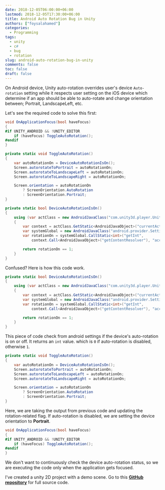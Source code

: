 ```yaml
---
date: 2018-12-05T06:00:00+06:00
lastmod: 2018-12-05T17:30:00+06:00
title: Android Auto Rotation Bug in Unity
authors: ["foysalahamed"]
categories:
  - Programming
tags:
  - unity
  - c#
  - bug
  - rotation
slug: android-auto-rotation-bug-in-unity
comments: false
toc: false
draft: false
---
```

On Android device, Unity auto-rotation overrides user's device `Auto-rotation` setting while it respects user setting on the iOS device which determine if an app should be able to auto-rotate and change orientation between; Portrait, LandscapeLeft, etc.

Let's see the required code to solve this first:

```csharp
void OnApplicationFocus(bool haveFocus)
{
#if UNITY_ANDROID && !UNITY_EDITOR
    if (haveFocus) ToggleAutoRotation();
#endif
}

private static void ToggleAutoRotation()
{
    var autoRotationOn = DeviceAutoRotationIsOn();
    Screen.autorotateToPortrait = autoRotationOn;
    Screen.autorotateToLandscapeLeft = autoRotationOn;
    Screen.autorotateToLandscapeRight = autoRotationOn;

    Screen.orientation = autoRotationOn
        ? ScreenOrientation.AutoRotation
        : ScreenOrientation.Portrait;
}

private static bool DeviceAutoRotationIsOn()
{
    using (var actClass = new AndroidJavaClass("com.unity3d.player.UnityPlayer"))
    {
        var context = actClass.GetStatic<AndroidJavaObject>("currentActivity");
        var systemGlobal = new AndroidJavaClass("android.provider.Settings$System");
        var rotationOn = systemGlobal.CallStatic<int>("getInt",
            context.Call<AndroidJavaObject>("getContentResolver"), "accelerometer_rotation");

        return rotationOn == 1;
    }
}
```

Confused? Here is how this code work.

```csharp
private static bool DeviceAutoRotationIsOn()
{
    using (var actClass = new AndroidJavaClass("com.unity3d.player.UnityPlayer"))
    {
        var context = actClass.GetStatic<AndroidJavaObject>("currentActivity");
        var systemGlobal = new AndroidJavaClass("android.provider.Settings$System");
        var rotationOn = systemGlobal.CallStatic<int>("getInt",
            context.Call<AndroidJavaObject>("getContentResolver"), "accelerometer_rotation");

        return rotationOn == 1;
    }
}
```

This piece of code check from android settings if the device's auto-rotation is on or off. It returns an `int` value. which is `0` if auto-rotation is disabled, otherwise `1`.

```csharp
private static void ToggleAutoRotation()
{
    var autoRotationOn = DeviceAutoRotationIsOn();
    Screen.autorotateToPortrait = autoRotationOn;
    Screen.autorotateToLandscapeLeft = autoRotationOn;
    Screen.autorotateToLandscapeRight = autoRotationOn;

    Screen.orientation = autoRotationOn
        ? ScreenOrientation.AutoRotation
        : ScreenOrientation.Portrait;
}
```

Here, we are taking the output from previous code and updating the rotation-related flag. If auto-rotation is disabled, we are setting the device orientation to **Portrait**.

```csharp
void OnApplicationFocus(bool haveFocus)
{
#if UNITY_ANDROID && !UNITY_EDITOR
    if (haveFocus) ToggleAutoRotation();
#endif
}
```

We don't want to continuously check the device auto-rotation status, so we are executing the code only when the application gets focused.

I've created a unity 2D project with a demo scene. Go to this [**GitHub repository**](https://github.com/Lazyb0y/unity-android-auto-rotation) for full source code.
